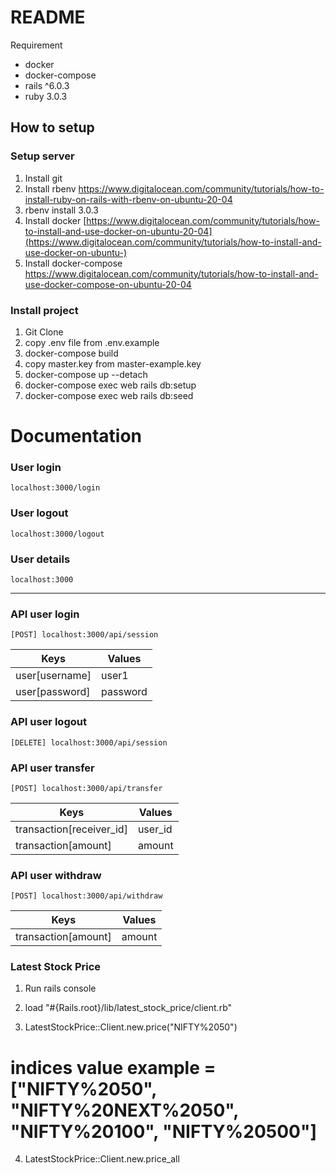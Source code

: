 # README

Requirement
- docker
- docker-compose
- rails ^6.0.3
- ruby 3.0.3

## How to setup

### Setup server
1. Install git
2. Install rbenv https://www.digitalocean.com/community/tutorials/how-to-install-ruby-on-rails-with-rbenv-on-ubuntu-20-04
3. rbenv install 3.0.3
4. Install docker [https://www.digitalocean.com/community/tutorials/how-to-install-and-use-docker-on-ubuntu-20-04](https://www.digitalocean.com/community/tutorials/how-to-install-and-use-docker-on-ubuntu-)
5. Install docker-compose https://www.digitalocean.com/community/tutorials/how-to-install-and-use-docker-compose-on-ubuntu-20-04

### Install project
1. Git Clone
2. copy .env file from .env.example
3. docker-compose build
4. copy master.key from master-example.key
5. docker-compose up --detach
6. docker-compose exec web rails db:setup
7. docker-compose exec web rails db:seed

# Documentation

### User login

    localhost:3000/login

### User logout

    localhost:3000/logout

### User details

    localhost:3000


---

### API user login

    [POST] localhost:3000/api/session

| Keys            | Values         |
| --------------- | -------------- |
| user[username]  | user1          |
| user[password]  | password       |

### API user logout

    [DELETE] localhost:3000/api/session

### API user transfer

    [POST] localhost:3000/api/transfer

| Keys                      | Values     |
| ------------------------- | ---------- |
| transaction[receiver_id]  | user_id    |
| transaction[amount]       | amount     |

### API user withdraw

    [POST] localhost:3000/api/withdraw

| Keys                      | Values     |
| ------------------------- | ---------- |
| transaction[amount]       | amount     |


### Latest Stock Price

1. Run rails console

2. load "#{Rails.root}/lib/latest_stock_price/client.rb"

3. LatestStockPrice::Client.new.price("NIFTY%2050")

  # indices value example = ["NIFTY%2050", "NIFTY%20NEXT%2050", "NIFTY%20100", "NIFTY%20500"]

4. LatestStockPrice::Client.new.price_all
